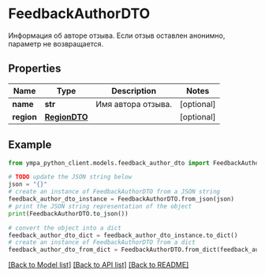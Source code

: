 # FeedbackAuthorDTO

Информация об авторе отзыва.  Если отзыв оставлен анонимно, параметр не возвращается. 

## Properties

Name | Type | Description | Notes
------------ | ------------- | ------------- | -------------
**name** | **str** | Имя автора отзыва. | [optional] 
**region** | [**RegionDTO**](RegionDTO.md) |  | [optional] 

## Example

```python
from ympa_python_client.models.feedback_author_dto import FeedbackAuthorDTO

# TODO update the JSON string below
json = "{}"
# create an instance of FeedbackAuthorDTO from a JSON string
feedback_author_dto_instance = FeedbackAuthorDTO.from_json(json)
# print the JSON string representation of the object
print(FeedbackAuthorDTO.to_json())

# convert the object into a dict
feedback_author_dto_dict = feedback_author_dto_instance.to_dict()
# create an instance of FeedbackAuthorDTO from a dict
feedback_author_dto_from_dict = FeedbackAuthorDTO.from_dict(feedback_author_dto_dict)
```
[[Back to Model list]](../README.md#documentation-for-models) [[Back to API list]](../README.md#documentation-for-api-endpoints) [[Back to README]](../README.md)


